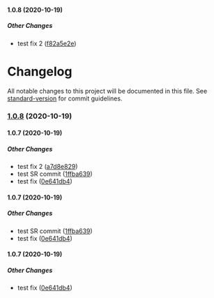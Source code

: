 #### 1.0.8 (2020-10-19)

##### Other Changes

*  test fix 2 ([f82a5e2e](https://github.com/souless94/recipe-app-api/commit/f82a5e2e9466c158d4bfc29fee7f745970900c62))

# Changelog

All notable changes to this project will be documented in this file. See [standard-version](https://github.com/conventional-changelog/standard-version) for commit guidelines.

### [1.0.8](https://github.com/souless94/recipe-app-api/compare/v1.0.7...v1.0.8) (2020-10-19)

#### 1.0.7 (2020-10-19)

##### Other Changes

*  test fix 2 ([a7d8e829](https://github.com/souless94/recipe-app-api/commit/a7d8e829cd08bf152229872e6271ce89f4f15c6a))
*  test SR commit ([1ffba639](https://github.com/souless94/recipe-app-api/commit/1ffba63948ca86337e8998231980d85f03930efe))
*  test fix ([0e641db4](https://github.com/souless94/recipe-app-api/commit/0e641db4ed83599a3fad0642b85380d53293c40f))

#### 1.0.7 (2020-10-19)

##### Other Changes

*  test SR commit ([1ffba639](https://github.com/souless94/recipe-app-api/commit/1ffba63948ca86337e8998231980d85f03930efe))
*  test fix ([0e641db4](https://github.com/souless94/recipe-app-api/commit/0e641db4ed83599a3fad0642b85380d53293c40f))

#### 1.0.7 (2020-10-19)

##### Other Changes

*  test fix ([0e641db4](https://github.com/souless94/recipe-app-api/commit/0e641db4ed83599a3fad0642b85380d53293c40f))

